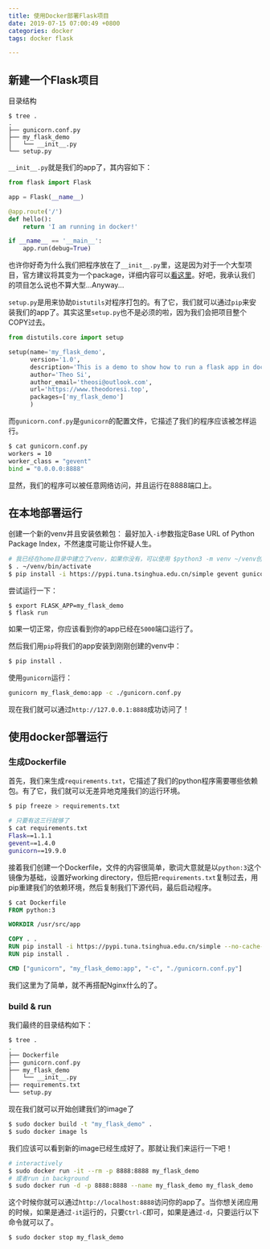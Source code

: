 ```yaml
---
title: 使用Docker部署Flask项目
date: 2019-07-15 07:00:49 +0800
categories: docker
tags: docker flask

---
```


## 新建一个Flask项目

目录结构

```
$ tree .
.
├── gunicorn.conf.py
├── my_flask_demo
│   └── __init__.py
└── setup.py

```

`__init__.py`就是我们的app了，其内容如下：

```python
from flask import Flask

app = Flask(__name__)

@app.route('/')
def hello():
    return 'I am running in docker!'

if __name__ == '__main__':
    app.run(debug=True)
```

也许你好奇为什么我们把程序放在了`__init__.py`里，这是因为对于一个大型项目，官方建议将其变为一个package，详细内容可以[看这里](https://flask.palletsprojects.com/en/1.1.x/patterns/packages/#larger-applications)。好吧，我承认我们的项目怎么说也不算大型...Anyway...

`setup.py`是用来协助`Distutils`对程序打包的。有了它，我们就可以通过`pip`来安装我们的app了。其实这里`setup.py`也不是必须的啦，因为我们会把项目整个COPY过去。

```python
from distutils.core import setup

setup(name='my_flask_demo',
      version='1.0',
      description='This is a demo to show how to run a flask app in docker',
      author='Theo Si',
      author_email='theosi@outlook.com',
      url='https://www.theodoresi.top',
      packages=['my_flask_demo']
      )
```

而`gunicorn.conf.py`是`gunicorn`的配置文件，它描述了我们的程序应该被怎样运行。

```bash
$ cat gunicorn.conf.py 
workers = 10
worker_class = "gevent"
bind = "0.0.0.0:8888"
```

显然，我们的程序可以被任意网络访问，并且运行在8888端口上。


## 在本地部署运行

创建一个新的venv并且安装依赖包：
最好加入`-i`参数指定Base URL of Python Package Index，不然速度可能让你怀疑人生。

```bash
# 我已经在home目录中建立了venv，如果你没有，可以使用 $python3 -m venv ~/venv创建
$ . ~/venv/bin/activate 
$ pip install -i https://pypi.tuna.tsinghua.edu.cn/simple gevent gunicorn flask wheel
```

尝试运行一下：

```
$ export FLASK_APP=my_flask_demo
$ flask run
```

如果一切正常，你应该看到你的app已经在`5000`端口运行了。

然后我们用`pip`将我们的app安装到刚刚创建的venv中：

```bash
$ pip install .
```

使用`gunicorn`运行：

```bash
gunicorn my_flask_demo:app -c ./gunicorn.conf.py
```

现在我们就可以通过`http://127.0.0.1:8888`成功访问了！

## 使用docker部署运行

### 生成Dockerfile
首先，我们来生成`requirements.txt`，它描述了我们的python程序需要哪些依赖包。有了它，我们就可以无差异地克隆我们的运行环境。

```bash
$ pip freeze > requirements.txt

# 只要有这三行就够了
$ cat requirements.txt
Flask==1.1.1
gevent==1.4.0
gunicorn==19.9.0

```

接着我们创建一个Dockerfile，文件的内容很简单，歌词大意就是以`python:3`这个镜像为基础，设置好working directory，但后把`requirements.txt`复制过去，用pip重建我们的依赖环境，然后复制我们下源代码，最后启动程序。

```Dockerfile
$ cat Dockerfile 
FROM python:3

WORKDIR /usr/src/app

COPY . .
RUN pip install -i https://pypi.tuna.tsinghua.edu.cn/simple --no-cache-dir -r requirements.txt
RUN pip install .

CMD ["gunicorn", "my_flask_demo:app", "-c", "./gunicorn.conf.py"]
```

我们这里为了简单，就不再搭配Nginx什么的了。


### build & run

我们最终的目录结构如下：

```bash
$ tree .
.
├── Dockerfile
├── gunicorn.conf.py
├── my_flask_demo
│   └── __init__.py
├── requirements.txt
└── setup.py
```

现在我们就可以开始创建我们的image了

```bash
$ sudo docker build -t "my_flask_demo" .
$ sudo docker image ls
```

我们应该可以看到新的image已经生成好了。那就让我们来运行一下吧！

```bash
# interactively
$ sudo docker run -it --rm -p 8888:8888 my_flask_demo
# 或者run in background
$ sudo docker run -d -p 8888:8888 --name my_flask_demo my_flask_demo
```

这个时候你就可以通过`http://localhost:8888`访问你的app了。当你想关闭应用的时候，如果是通过`-it`运行的，只要`Ctrl-C`即可，如果是通过`-d`，只要运行以下命令就可以了。

```bash
$ sudo docker stop my_flask_demo
```

